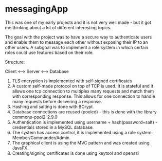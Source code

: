 # messagingApp

This was one of my early projects and it is not very well made - but it got me thinking about a lot of different interesting topics.

The goal with the project was to have a secure way to authenticate users and enable them to message each other without exposing their IP to an other users. A subgoal was to implement a role system in which certain roles could use features based on their role.

Structure:

Client <--> Server <--> Database

1. TLS encryption is implemented with self-signed certificates
2. A custom self-made protocol on top of TCP is used. It is stateful and it allows one tcp connection to multiplex many requests and match them with corresponding response. This allows for one connection to handle many requests before delivering a response.
3. Hashing and salting is done with BCrypt.
4. Database connections are reused (pooled) - this is done with the library commons-pool2-2.9.0
5. Authentication is implemented using username + hash(password+salt) - credentials stored in a MySQL database.
6. The system has access control, it is implemented using a role system: Member/Commander/Admin.
7. The graphical client is using the MVC pattern and was created using JavaFX.
8. Creating/signing certificates is done using keytool and openssl
